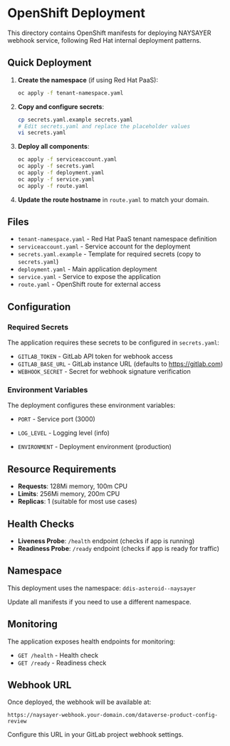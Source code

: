 # OpenShift Deployment

This directory contains OpenShift manifests for deploying NAYSAYER webhook service, following Red Hat internal deployment patterns.

## Quick Deployment

1. **Create the namespace** (if using Red Hat PaaS):
   ```bash
   oc apply -f tenant-namespace.yaml
   ```

2. **Copy and configure secrets**:
   ```bash
   cp secrets.yaml.example secrets.yaml
   # Edit secrets.yaml and replace the placeholder values
   vi secrets.yaml
   ```

3. **Deploy all components**:
   ```bash
   oc apply -f serviceaccount.yaml
   oc apply -f secrets.yaml
   oc apply -f deployment.yaml
   oc apply -f service.yaml
   oc apply -f route.yaml
   ```

4. **Update the route hostname** in `route.yaml` to match your domain.

## Files

- `tenant-namespace.yaml` - Red Hat PaaS tenant namespace definition
- `serviceaccount.yaml` - Service account for the deployment
- `secrets.yaml.example` - Template for required secrets (copy to `secrets.yaml`)
- `deployment.yaml` - Main application deployment
- `service.yaml` - Service to expose the application
- `route.yaml` - OpenShift route for external access

## Configuration

### Required Secrets

The application requires these secrets to be configured in `secrets.yaml`:

- `GITLAB_TOKEN` - GitLab API token for webhook access
- `GITLAB_BASE_URL` - GitLab instance URL (defaults to https://gitlab.com)
- `WEBHOOK_SECRET` - Secret for webhook signature verification

### Environment Variables

The deployment configures these environment variables:

- `PORT` - Service port (3000)

- `LOG_LEVEL` - Logging level (info)
- `ENVIRONMENT` - Deployment environment (production)

## Resource Requirements

- **Requests**: 128Mi memory, 100m CPU
- **Limits**: 256Mi memory, 200m CPU
- **Replicas**: 1 (suitable for most use cases)

## Health Checks

- **Liveness Probe**: `/health` endpoint (checks if app is running)
- **Readiness Probe**: `/ready` endpoint (checks if app is ready for traffic)

## Namespace

This deployment uses the namespace: `ddis-asteroid--naysayer`

Update all manifests if you need to use a different namespace.

## Monitoring

The application exposes health endpoints for monitoring:
- `GET /health` - Health check
- `GET /ready` - Readiness check

## Webhook URL

Once deployed, the webhook will be available at:
```
https://naysayer-webhook.your-domain.com/dataverse-product-config-review
```

Configure this URL in your GitLab project webhook settings.